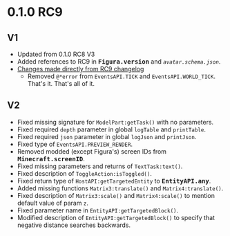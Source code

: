 # 0.1.0 RC9 #

V1
--------------------------------------------------
* Updated from 0.1.0 RC8 V3
* Added references to RC9 in <kbd>**Figura.version**</kbd> and *`avatar.schema.json`*.
* [Changes made directly from RC9 changelog](
    https://discord.com/channels/805969743466332191/959863825581101116/1023783350835630080
  )
  * Removed `@*error` from `EventsAPI.TICK` and `EventsAPI.WORLD_TICK`.  
    That's it. That's all of it.

V2
--------------------------------------------------
* Fixed missing signature for `ModelPart:getTask()` with no parameters.
* Fixed required `depth` parameter in global `logTable` and `printTable`.
* Fixed required `json` parameter in global `logJson` and `printJson`.
* Fixed type of `EventsAPI.PREVIEW_RENDER`.
* Removed modded (except Figura's) screen IDs from <kbd>**Minecraft.screenID**</kbd>.
* Fixed missing parameters and returns of `TextTask:text()`.
* Fixed description of `ToggleAction:isToggled()`.
* Fixed return type of `HostAPI:getTargetedEntity` to <kbd>**EntityAPI.any**</kbd>.
* Added missing functions `Matrix3:translate()` and `Matrix4:translate()`.
* Fixed description of `Matrix3:scale()` and `Matrix4:scale()` to mention default value of param
  `z`.
* Fixed parameter name in `EntityAPI:getTargetedBlock()`.
* Modified description of `EntityAPI:getTargetedBlock()` to specify that negative distance searches
  backwards.
